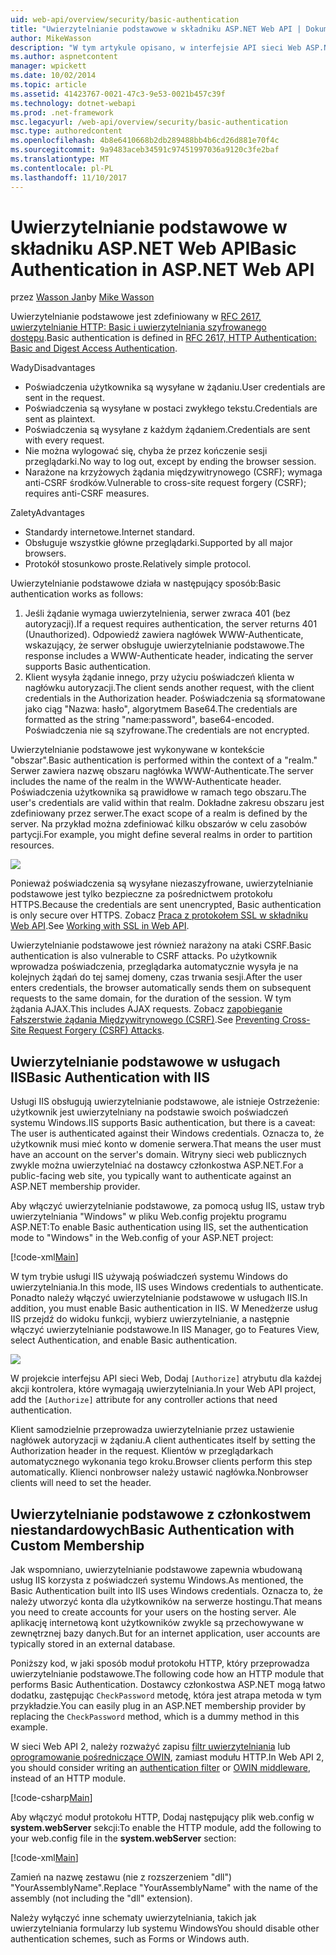 ```yaml
---
uid: web-api/overview/security/basic-authentication
title: "Uwierzytelnianie podstawowe w składniku ASP.NET Web API | Dokumentacja firmy Microsoft"
author: MikeWasson
description: "W tym artykule opisano, w interfejsie API sieci Web ASP.NET przy użyciu uwierzytelniania podstawowego."
ms.author: aspnetcontent
manager: wpickett
ms.date: 10/02/2014
ms.topic: article
ms.assetid: 41423767-0021-47c3-9e53-0021b457c39f
ms.technology: dotnet-webapi
ms.prod: .net-framework
msc.legacyurl: /web-api/overview/security/basic-authentication
msc.type: authoredcontent
ms.openlocfilehash: 4b8e6410668b2db289488bb4b6cd26d881e70f4c
ms.sourcegitcommit: 9a9483aceb34591c97451997036a9120c3fe2baf
ms.translationtype: MT
ms.contentlocale: pl-PL
ms.lasthandoff: 11/10/2017
---
```

<a name="basic-authentication-in-aspnet-web-api"></a><span data-ttu-id="e0c1b-103">Uwierzytelnianie podstawowe w składniku ASP.NET Web API</span><span class="sxs-lookup"><span data-stu-id="e0c1b-103">Basic Authentication in ASP.NET Web API</span></span>
====================
<span data-ttu-id="e0c1b-104">przez [Wasson Jan](https://github.com/MikeWasson)</span><span class="sxs-lookup"><span data-stu-id="e0c1b-104">by [Mike Wasson](https://github.com/MikeWasson)</span></span>

<span data-ttu-id="e0c1b-105">Uwierzytelnianie podstawowe jest zdefiniowany w [RFC 2617, uwierzytelnianie HTTP: Basic i uwierzytelniania szyfrowanego dostępu](http://www.ietf.org/rfc/rfc2617.txt).</span><span class="sxs-lookup"><span data-stu-id="e0c1b-105">Basic authentication is defined in [RFC 2617, HTTP Authentication: Basic and Digest Access Authentication](http://www.ietf.org/rfc/rfc2617.txt).</span></span>

<span data-ttu-id="e0c1b-106">Wady</span><span class="sxs-lookup"><span data-stu-id="e0c1b-106">Disadvantages</span></span>

- <span data-ttu-id="e0c1b-107">Poświadczenia użytkownika są wysyłane w żądaniu.</span><span class="sxs-lookup"><span data-stu-id="e0c1b-107">User credentials are sent in the request.</span></span>
- <span data-ttu-id="e0c1b-108">Poświadczenia są wysyłane w postaci zwykłego tekstu.</span><span class="sxs-lookup"><span data-stu-id="e0c1b-108">Credentials are sent as plaintext.</span></span>
- <span data-ttu-id="e0c1b-109">Poświadczenia są wysyłane z każdym żądaniem.</span><span class="sxs-lookup"><span data-stu-id="e0c1b-109">Credentials are sent with every request.</span></span>
- <span data-ttu-id="e0c1b-110">Nie można wylogować się, chyba że przez kończenie sesji przeglądarki.</span><span class="sxs-lookup"><span data-stu-id="e0c1b-110">No way to log out, except by ending the browser session.</span></span>
- <span data-ttu-id="e0c1b-111">Narażone na krzyżowych żądania międzywitrynowego (CSRF); wymaga anti-CSRF środków.</span><span class="sxs-lookup"><span data-stu-id="e0c1b-111">Vulnerable to cross-site request forgery (CSRF); requires anti-CSRF measures.</span></span>

<span data-ttu-id="e0c1b-112">Zalety</span><span class="sxs-lookup"><span data-stu-id="e0c1b-112">Advantages</span></span>

- <span data-ttu-id="e0c1b-113">Standardy internetowe.</span><span class="sxs-lookup"><span data-stu-id="e0c1b-113">Internet standard.</span></span>
- <span data-ttu-id="e0c1b-114">Obsługuje wszystkie główne przeglądarki.</span><span class="sxs-lookup"><span data-stu-id="e0c1b-114">Supported by all major browsers.</span></span>
- <span data-ttu-id="e0c1b-115">Protokół stosunkowo proste.</span><span class="sxs-lookup"><span data-stu-id="e0c1b-115">Relatively simple protocol.</span></span>

<span data-ttu-id="e0c1b-116">Uwierzytelnianie podstawowe działa w następujący sposób:</span><span class="sxs-lookup"><span data-stu-id="e0c1b-116">Basic authentication works as follows:</span></span>

1. <span data-ttu-id="e0c1b-117">Jeśli żądanie wymaga uwierzytelnienia, serwer zwraca 401 (bez autoryzacji).</span><span class="sxs-lookup"><span data-stu-id="e0c1b-117">If a request requires authentication, the server returns 401 (Unauthorized).</span></span> <span data-ttu-id="e0c1b-118">Odpowiedź zawiera nagłówek WWW-Authenticate, wskazujący, że serwer obsługuje uwierzytelnianie podstawowe.</span><span class="sxs-lookup"><span data-stu-id="e0c1b-118">The response includes a WWW-Authenticate header, indicating the server supports Basic authentication.</span></span>
2. <span data-ttu-id="e0c1b-119">Klient wysyła żądanie innego, przy użyciu poświadczeń klienta w nagłówku autoryzacji.</span><span class="sxs-lookup"><span data-stu-id="e0c1b-119">The client sends another request, with the client credentials in the Authorization header.</span></span> <span data-ttu-id="e0c1b-120">Poświadczenia są sformatowane jako ciąg "Nazwa: hasło", algorytmem Base64.</span><span class="sxs-lookup"><span data-stu-id="e0c1b-120">The credentials are formatted as the string "name:password", base64-encoded.</span></span> <span data-ttu-id="e0c1b-121">Poświadczenia nie są szyfrowane.</span><span class="sxs-lookup"><span data-stu-id="e0c1b-121">The credentials are not encrypted.</span></span>

<span data-ttu-id="e0c1b-122">Uwierzytelnianie podstawowe jest wykonywane w kontekście "obszar".</span><span class="sxs-lookup"><span data-stu-id="e0c1b-122">Basic authentication is performed within the context of a "realm."</span></span> <span data-ttu-id="e0c1b-123">Serwer zawiera nazwę obszaru nagłówka WWW-Authenticate.</span><span class="sxs-lookup"><span data-stu-id="e0c1b-123">The server includes the name of the realm in the WWW-Authenticate header.</span></span> <span data-ttu-id="e0c1b-124">Poświadczenia użytkownika są prawidłowe w ramach tego obszaru.</span><span class="sxs-lookup"><span data-stu-id="e0c1b-124">The user's credentials are valid within that realm.</span></span> <span data-ttu-id="e0c1b-125">Dokładne zakresu obszaru jest zdefiniowany przez serwer.</span><span class="sxs-lookup"><span data-stu-id="e0c1b-125">The exact scope of a realm is defined by the server.</span></span> <span data-ttu-id="e0c1b-126">Na przykład można zdefiniować kilku obszarów w celu zasobów partycji.</span><span class="sxs-lookup"><span data-stu-id="e0c1b-126">For example, you might define several realms in order to partition resources.</span></span>

![](basic-authentication/_static/image1.png)

<span data-ttu-id="e0c1b-127">Ponieważ poświadczenia są wysyłane niezaszyfrowane, uwierzytelnianie podstawowe jest tylko bezpieczne za pośrednictwem protokołu HTTPS.</span><span class="sxs-lookup"><span data-stu-id="e0c1b-127">Because the credentials are sent unencrypted, Basic authentication is only secure over HTTPS.</span></span> <span data-ttu-id="e0c1b-128">Zobacz [Praca z protokołem SSL w składniku Web API](working-with-ssl-in-web-api.md).</span><span class="sxs-lookup"><span data-stu-id="e0c1b-128">See [Working with SSL in Web API](working-with-ssl-in-web-api.md).</span></span>

<span data-ttu-id="e0c1b-129">Uwierzytelnianie podstawowe jest również narażony na ataki CSRF.</span><span class="sxs-lookup"><span data-stu-id="e0c1b-129">Basic authentication is also vulnerable to CSRF attacks.</span></span> <span data-ttu-id="e0c1b-130">Po użytkownik wprowadza poświadczenia, przeglądarka automatycznie wysyła je na kolejnych żądań do tej samej domeny, czas trwania sesji.</span><span class="sxs-lookup"><span data-stu-id="e0c1b-130">After the user enters credentials, the browser automatically sends them on subsequent requests to the same domain, for the duration of the session.</span></span> <span data-ttu-id="e0c1b-131">W tym żądania AJAX.</span><span class="sxs-lookup"><span data-stu-id="e0c1b-131">This includes AJAX requests.</span></span> <span data-ttu-id="e0c1b-132">Zobacz [zapobieganie Fałszerstwie żądania Międzywitrynowego (CSRF)](preventing-cross-site-request-forgery-csrf-attacks.md).</span><span class="sxs-lookup"><span data-stu-id="e0c1b-132">See [Preventing Cross-Site Request Forgery (CSRF) Attacks](preventing-cross-site-request-forgery-csrf-attacks.md).</span></span>

## <a name="basic-authentication-with-iis"></a><span data-ttu-id="e0c1b-133">Uwierzytelnianie podstawowe w usługach IIS</span><span class="sxs-lookup"><span data-stu-id="e0c1b-133">Basic Authentication with IIS</span></span>

<span data-ttu-id="e0c1b-134">Usługi IIS obsługują uwierzytelnianie podstawowe, ale istnieje Ostrzeżenie: użytkownik jest uwierzytelniany na podstawie swoich poświadczeń systemu Windows.</span><span class="sxs-lookup"><span data-stu-id="e0c1b-134">IIS supports Basic authentication, but there is a caveat: The user is authenticated against their Windows credentials.</span></span> <span data-ttu-id="e0c1b-135">Oznacza to, że użytkownik musi mieć konto w domenie serwera.</span><span class="sxs-lookup"><span data-stu-id="e0c1b-135">That means the user must have an account on the server's domain.</span></span> <span data-ttu-id="e0c1b-136">Witryny sieci web publicznych zwykle można uwierzytelniać na dostawcy członkostwa ASP.NET.</span><span class="sxs-lookup"><span data-stu-id="e0c1b-136">For a public-facing web site, you typically want to authenticate against an ASP.NET membership provider.</span></span>

<span data-ttu-id="e0c1b-137">Aby włączyć uwierzytelnianie podstawowe, za pomocą usług IIS, ustaw tryb uwierzytelniania "Windows" w pliku Web.config projektu programu ASP.NET:</span><span class="sxs-lookup"><span data-stu-id="e0c1b-137">To enable Basic authentication using IIS, set the authentication mode to "Windows" in the Web.config of your ASP.NET project:</span></span>

[!code-xml[Main](basic-authentication/samples/sample1.xml)]

<span data-ttu-id="e0c1b-138">W tym trybie usługi IIS używają poświadczeń systemu Windows do uwierzytelniania.</span><span class="sxs-lookup"><span data-stu-id="e0c1b-138">In this mode, IIS uses Windows credentials to authenticate.</span></span> <span data-ttu-id="e0c1b-139">Ponadto należy włączyć uwierzytelnianie podstawowe w usługach IIS.</span><span class="sxs-lookup"><span data-stu-id="e0c1b-139">In addition, you must enable Basic authentication in IIS.</span></span> <span data-ttu-id="e0c1b-140">W Menedżerze usług IIS przejdź do widoku funkcji, wybierz uwierzytelnianie, a następnie włączyć uwierzytelnianie podstawowe.</span><span class="sxs-lookup"><span data-stu-id="e0c1b-140">In IIS Manager, go to Features View, select Authentication, and enable Basic authentication.</span></span>

![](basic-authentication/_static/image2.png)

<span data-ttu-id="e0c1b-141">W projekcie interfejsu API sieci Web, Dodaj `[Authorize]` atrybutu dla każdej akcji kontrolera, które wymagają uwierzytelniania.</span><span class="sxs-lookup"><span data-stu-id="e0c1b-141">In your Web API project, add the `[Authorize]` attribute for any controller actions that need authentication.</span></span>

<span data-ttu-id="e0c1b-142">Klient samodzielnie przeprowadza uwierzytelnianie przez ustawienie nagłówek autoryzacji w żądaniu.</span><span class="sxs-lookup"><span data-stu-id="e0c1b-142">A client authenticates itself by setting the Authorization header in the request.</span></span> <span data-ttu-id="e0c1b-143">Klientów w przeglądarkach automatycznego wykonania tego kroku.</span><span class="sxs-lookup"><span data-stu-id="e0c1b-143">Browser clients perform this step automatically.</span></span> <span data-ttu-id="e0c1b-144">Klienci nonbrowser należy ustawić nagłówka.</span><span class="sxs-lookup"><span data-stu-id="e0c1b-144">Nonbrowser clients will need to set the header.</span></span>

## <a name="basic-authentication-with-custom-membership"></a><span data-ttu-id="e0c1b-145">Uwierzytelnianie podstawowe z członkostwem niestandardowych</span><span class="sxs-lookup"><span data-stu-id="e0c1b-145">Basic Authentication with Custom Membership</span></span>

<span data-ttu-id="e0c1b-146">Jak wspomniano, uwierzytelnianie podstawowe zapewnia wbudowaną usług IIS korzysta z poświadczeń systemu Windows.</span><span class="sxs-lookup"><span data-stu-id="e0c1b-146">As mentioned, the Basic Authentication built into IIS uses Windows credentials.</span></span> <span data-ttu-id="e0c1b-147">Oznacza to, że należy utworzyć konta dla użytkowników na serwerze hostingu.</span><span class="sxs-lookup"><span data-stu-id="e0c1b-147">That means you need to create accounts for your users on the hosting server.</span></span> <span data-ttu-id="e0c1b-148">Ale aplikację internetową kont użytkowników zwykle są przechowywane w zewnętrznej bazy danych.</span><span class="sxs-lookup"><span data-stu-id="e0c1b-148">But for an internet application, user accounts are typically stored in an external database.</span></span>

<span data-ttu-id="e0c1b-149">Poniższy kod, w jaki sposób moduł protokołu HTTP, który przeprowadza uwierzytelnianie podstawowe.</span><span class="sxs-lookup"><span data-stu-id="e0c1b-149">The following code how an HTTP module that performs Basic Authentication.</span></span> <span data-ttu-id="e0c1b-150">Dostawcy członkostwa ASP.NET mogą łatwo dodatku, zastępując `CheckPassword` metodę, która jest atrapa metoda w tym przykładzie.</span><span class="sxs-lookup"><span data-stu-id="e0c1b-150">You can easily plug in an ASP.NET membership provider by replacing the `CheckPassword` method, which is a dummy method in this example.</span></span>

<span data-ttu-id="e0c1b-151">W sieci Web API 2, należy rozważyć zapisu [filtr uwierzytelniania](authentication-filters.md) lub [oprogramowanie pośredniczące OWIN](../../../aspnet/overview/owin-and-katana/index.md), zamiast modułu HTTP.</span><span class="sxs-lookup"><span data-stu-id="e0c1b-151">In Web API 2, you should consider writing an [authentication filter](authentication-filters.md) or [OWIN middleware](../../../aspnet/overview/owin-and-katana/index.md), instead of an HTTP module.</span></span>

[!code-csharp[Main](basic-authentication/samples/sample2.cs)]

<span data-ttu-id="e0c1b-152">Aby włączyć moduł protokołu HTTP, Dodaj następujący plik web.config w **system.webServer** sekcji:</span><span class="sxs-lookup"><span data-stu-id="e0c1b-152">To enable the HTTP module, add the following to your web.config file in the **system.webServer** section:</span></span>

[!code-xml[Main](basic-authentication/samples/sample3.xml?highlight=4)]

<span data-ttu-id="e0c1b-153">Zamień na nazwę zestawu (nie z rozszerzeniem "dll") "YourAssemblyName".</span><span class="sxs-lookup"><span data-stu-id="e0c1b-153">Replace "YourAssemblyName" with the name of the assembly (not including the "dll" extension).</span></span>

<span data-ttu-id="e0c1b-154">Należy wyłączyć inne schematy uwierzytelniania, takich jak uwierzytelniania formularzy lub systemu Windows</span><span class="sxs-lookup"><span data-stu-id="e0c1b-154">You should disable other authentication schemes, such as Forms or Windows auth.</span></span>
